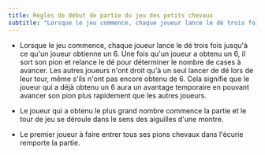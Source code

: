 ```yaml
---
title: Règles de début de partie du jeu des petits chevaux
subtitle: "Lorsque le jeu commence, chaque joueur lance le dé trois fois jusqu'à ce qu'un joueur obtienne un 6..."
---
```


- Lorsque le jeu commence, chaque joueur lance le dé trois fois jusqu'à ce qu'un joueur obtienne un 6. Une fois qu'un joueur a obtenu un 6, il sort son pion et relance le dé pour déterminer le nombre de cases à avancer. Les autres joueurs n'ont droit qu'à un seul lancer de dé lors de leur tour, même s'ils n'ont pas encore obtenu de 6. Cela signifie que le joueur qui a déjà obtenu un 6 aura un avantage temporaire en pouvant avancer son pion plus rapidement que les autres joueurs.
- Le joueur qui a obtenu le plus grand nombre commence la partie et le tour de jeu se déroule dans le sens des aiguilles d'une montre.

- Le premier joueur à faire entrer tous ses pions chevaux dans l'écurie remporte la partie.
